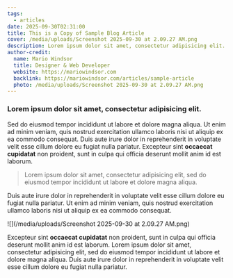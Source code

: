 ```yaml
---
tags:
  - articles
date: 2025-09-30T02:31:00
title: This is a Copy of Sample Blog Article
cover: /media/uploads/Screenshot 2025-09-30 at 2.09.27 AM.png
description: Lorem ipsum dolor sit amet, consectetur adipisicing elit. Sed do eiusmod tempor incididunt ut labore et dolore magna aliqua.
author-credit:
  name: Mario Windsor
  title: Designer & Web Developer
  website: https://mariowindsor.com
  backlink: https://mariowindsor.com/articles/sample-article
  photo: /media/uploads/Screenshot 2025-09-30 at 2.09.27 AM.png
---
```

### Lorem ipsum dolor sit amet, consectetur adipisicing elit.

Sed do eiusmod tempor incididunt ut labore et dolore magna aliqua. Ut enim ad minim veniam, quis nostrud exercitation ullamco laboris nisi ut aliquip ex ea commodo consequat. Duis aute irure dolor in reprehenderit in voluptate velit esse cillum dolore eu fugiat nulla pariatur. Excepteur sint **occaecat cupidatat** non proident, sunt in culpa qui officia deserunt mollit anim id est laborum.

> Lorem ipsum dolor sit amet, consectetur adipisicing elit, sed do eiusmod tempor incididunt ut labore et dolore magna aliqua.

Duis aute irure dolor in reprehenderit in voluptate velit esse cillum dolore eu fugiat nulla pariatur. Ut enim ad minim veniam, quis nostrud exercitation ullamco laboris nisi ut aliquip ex ea commodo consequat.

![](/media/uploads/Screenshot 2025-09-30 at 2.09.27 AM.png)

Excepteur sint **occaecat cupidatat** non proident, sunt in culpa qui officia deserunt mollit anim id est laborum. Lorem ipsum dolor sit amet, consectetur adipisicing elit, sed do eiusmod tempor incididunt ut labore et dolore magna aliqua. Duis aute irure dolor in reprehenderit in voluptate velit esse cillum dolore eu fugiat nulla pariatur.
